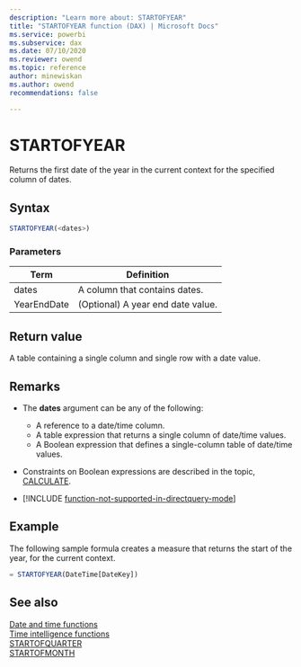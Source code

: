```yaml
---
description: "Learn more about: STARTOFYEAR"
title: "STARTOFYEAR function (DAX) | Microsoft Docs"
ms.service: powerbi 
ms.subservice: dax 
ms.date: 07/10/2020
ms.reviewer: owend
ms.topic: reference
author: minewiskan
ms.author: owend 
recommendations: false

---
```

# STARTOFYEAR

Returns the first date of the year in the current context for the specified column of dates.  
  
## Syntax  
  
```js
STARTOFYEAR(<dates>)  
```
  
### Parameters  
  
|Term|Definition|  
|--------|--------------|  
|dates|A column that contains dates.|  
|YearEndDate|(Optional) A year end date value.|  
  
## Return value

A table containing a single column and single row with a date value.  
  
## Remarks

- The **dates** argument can be any of the following:  
  - A reference to a date/time column.  
  - A table expression that returns a single column of date/time values.  
  - A Boolean expression that defines a single-column table of date/time values.  
  
- Constraints on Boolean expressions are described in the topic, [CALCULATE](calculate-function-dax.md).  
  
- [!INCLUDE [function-not-supported-in-directquery-mode](includes/function-not-supported-in-directquery-mode.md)]
  
## Example

The following sample formula creates a measure that returns the start of the year, for the current context.  
  
```js
= STARTOFYEAR(DateTime[DateKey])  
```
  
## See also

[Date and time functions](date-and-time-functions-dax.md)  
[Time intelligence functions](time-intelligence-functions-dax.md)  
[STARTOFQUARTER](startofquarter-function-dax.md)  
[STARTOFMONTH ](startofmonth-function-dax.md)  
